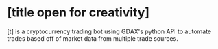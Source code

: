 # [title open for creativity]
[t] is a cryptocurrency trading bot using GDAX's python API to automate trades based off of market data from multiple trade sources. 
